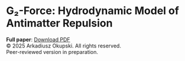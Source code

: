 # G₂-Force: Hydrodynamic Model of Antimatter Repulsion  
**Full paper**: [Download PDF](The_G2_Force__A_Hydrodynamic_Model_of_Antimatter_Repulsion_and_Cosmic_Acceleration.pdf)  
© 2025 Arkadiusz Okupski. All rights reserved.  
Peer-reviewed version in preparation.  
